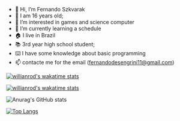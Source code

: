 - 👋 Hi, I’m Fernando Szkvarak
- 🧍 I am 16 years old;
- 👀 I’m interested in games and science computer
- 🌱 I’m currently learning a schedule
- 🏠 I live in Brazil 
- 📚 3rd year high school student;
- ⌨️ I have some knowledge about basic programming
- 📫 contacte me for the email (fernandodesengrini11@gmail.com)







[![willianrod's wakatime stats](https://github-readme-stats.vercel.app/api/wakatime?username=willianrod)](https://github.com/anuraghazra/github-readme-stats)







[![willianrod's wakatime stats](https://github-readme-stats.vercel.app/api/wakatime?username=FernandoSzkvarak)](https://github.com/FernandoSzkvarak/github-readme-stats)





![Anurag's GitHub stats](https://github-readme-stats.vercel.app/api?FernandoSzkvarak=anuraghazra&show_icons=chartreuse-dark=radical)






[![Top Langs](https://github-readme-stats.vercel.app/api/top-langs/?username=FernandoSzkvarak&exclude_repo=chartreuse-dark,FernandoSzkvarak.github.io)](https://github.com/Diegoshakan/github-readme-stats)
